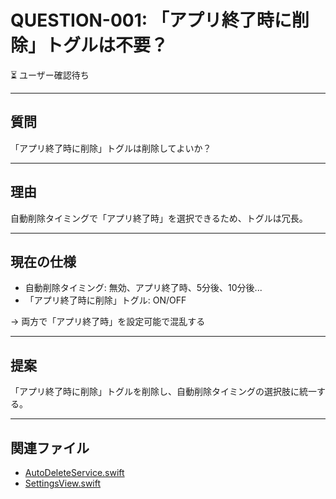 # QUESTION-001: 「アプリ終了時に削除」トグルは不要？

⏳ ユーザー確認待ち

---

## 質問

「アプリ終了時に削除」トグルは削除してよいか？

---

## 理由

自動削除タイミングで「アプリ終了時」を選択できるため、トグルは冗長。

---

## 現在の仕様

- 自動削除タイミング: 無効、アプリ終了時、5分後、10分後...
- 「アプリ終了時に削除」トグル: ON/OFF

→ 両方で「アプリ終了時」を設定可能で混乱する

---

## 提案

「アプリ終了時に削除」トグルを削除し、自動削除タイミングの選択肢に統一する。

---

## 関連ファイル

- [AutoDeleteService.swift](../../VanishBrowser/VanishBrowser/Services/AutoDeleteService.swift)
- [SettingsView.swift](../../VanishBrowser/VanishBrowser/Views/SettingsView.swift)
